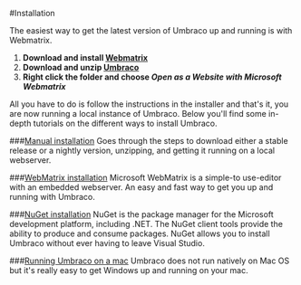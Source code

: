 #Installation

The easiest way to get the latest version of Umbraco up and running is with Webmatrix.

1. **Download and install [Webmatrix](http://webmatrix.com)**
2. **Download and unzip [Umbraco](http://our.umbraco.org/download)**
3. **Right click the folder and choose *Open as a Website with Microsoft Webmatrix***

All you have to do is follow the instructions in the installer and that's it, you are now running a local instance of Umbraco. Below you'll find some in-depth tutorials on the different ways to install Umbraco.

###[Manual installation](install-umbraco-manually.md)
Goes through the steps to download either a stable release or a nightly version, unzipping, and getting it running on a local webserver.

###[WebMatrix installation](install-umbraco-with-microsoft-webmatrix.md)
Microsoft WebMatrix is a simple-to use-editor with an embedded webserver. An easy and fast way to get you up and running with Umbraco.

###[NuGet installation](install-umbraco-with-nuget.md)
NuGet is the package manager for the Microsoft development platform, including .NET. The NuGet client tools provide the ability to produce and consume packages. NuGet allows you to install Umbraco without ever having to leave Visual Studio.

###[Running Umbraco on a mac](running-umbraco-on-a-mac.md)
Umbraco does not run natively on Mac OS but it's really easy to get Windows up and running on your mac.
